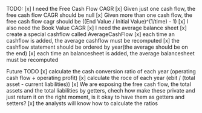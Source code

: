  TODO:
[x] I need the Free Cash Flow CAGR
[x] Given just one cash flow, the free cash flow CAGR should be null
[x] Given more than one cash flow, the free cash flow cagr should be
 ((End Value / Initial Value)^(1/time) - 1)
[x] I also need the Book Value CAGR
[x] I need the average balance sheet
[x] create a special cashflow called AverageCashFlow
[x] each time an cashflow is added, the average cashflow must be recomputed
[x] the cashflow statement should be ordered by year(the average should be on the end)
[x] each time an balancesheet is added, the average balancesheet must be recomputed


 Future TODO
 [x] calculate the cash conversion ratio of each year (operating cash flow ÷ operating profit)
 [x] calculate the roce of each year (ebit / (total asset - current liabilities))
 [x] We are exposing the free cash flow, the total assets and the total liabilities by
 getters, chech how make these private and just return it on the right moment, is it okay to have
 them as getters and setters?
 [x] the analysts will know how to calculate the ratios
